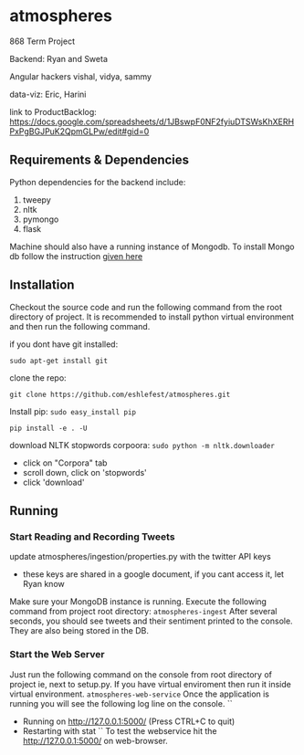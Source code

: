 # atmospheres
868 Term Project

Backend:
  Ryan and Sweta
  
Angular hackers
  vishal, vidya, sammy
  
data-viz:
  Eric, Harini
  
  link to  ProductBacklog:  https://docs.google.com/spreadsheets/d/1JBswpF0NF2fyiuDTSWsKhXERHPxPgBGJPuK2QpmGLPw/edit#gid=0


## Requirements & Dependencies
Python dependencies for the backend include:

 1. tweepy
 2. nltk
 3. pymongo
 4. flask

Machine should also have a running instance of Mongodb. To install  Mongo db follow the instruction [given here](http://docs.mongodb.org/manual/tutorial/install-mongodb-on-os-x/)

## Installation
Checkout the source code and run the following command from the root directory of project. It is recommended to install python
virtual environment and then run the following command.

if you dont have git installed:

``sudo apt-get install git``

clone the repo:

``git clone https://github.com/eshlefest/atmospheres.git``

Install pip: ``sudo easy_install pip``

``pip install -e . -U``

download NLTK stopwords corpoora:
``sudo python -m nltk.downloader``
* click on "Corpora" tab
* scroll down, click on 'stopwords'
* click 'download'

## Running

### Start Reading and Recording Tweets
update atmospheres/ingestion/properties.py with the twitter API keys
* these keys are shared in a google document, if you cant access it, let Ryan know

Make sure your MongoDB instance is running.  Execute the following command from project root directory:
``atmospheres-ingest``
After several seconds, you should see tweets and their sentiment printed to the console.  They are also being stored in the DB.

### Start the Web Server
Just run the following command on the console from root directory of project ie, next to setup.py. If you have virtual enviroment then run it inside virtual environment.
``atmospheres-web-service``
Once the application is running you will see the following log line on the console.
``
 * Running on http://127.0.0.1:5000/ (Press CTRL+C to quit)
 * Restarting with stat
 ``
 To test the webservice hit the http://127.0.0.1:5000/ on web-browser.
